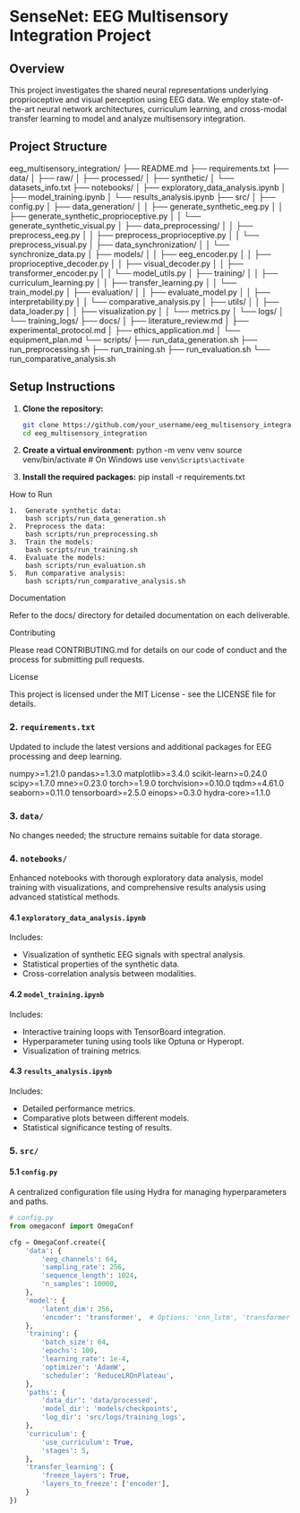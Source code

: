 # SenseNet: EEG Multisensory Integration Project

## Overview

This project investigates the shared neural representations underlying proprioceptive and visual perception using EEG data. We employ state-of-the-art neural network architectures, curriculum learning, and cross-modal transfer learning to model and analyze multisensory integration.

## Project Structure

eeg_multisensory_integration/
├── README.md
├── requirements.txt
├── data/
│   ├── raw/
│   ├── processed/
│   ├── synthetic/
│   └── datasets_info.txt
├── notebooks/
│   ├── exploratory_data_analysis.ipynb
│   ├── model_training.ipynb
│   └── results_analysis.ipynb
├── src/
│   ├── config.py
│   ├── data_generation/
│   │   ├── generate_synthetic_eeg.py
│   │   ├── generate_synthetic_proprioceptive.py
│   │   └── generate_synthetic_visual.py
│   ├── data_preprocessing/
│   │   ├── preprocess_eeg.py
│   │   ├── preprocess_proprioceptive.py
│   │   └── preprocess_visual.py
│   ├── data_synchronization/
│   │   └── synchronize_data.py
│   ├── models/
│   │   ├── eeg_encoder.py
│   │   ├── proprioceptive_decoder.py
│   │   ├── visual_decoder.py
│   │   ├── transformer_encoder.py
│   │   └── model_utils.py
│   ├── training/
│   │   ├── curriculum_learning.py
│   │   ├── transfer_learning.py
│   │   └── train_model.py
│   ├── evaluation/
│   │   ├── evaluate_model.py
│   │   ├── interpretability.py
│   │   └── comparative_analysis.py
│   ├── utils/
│   │   ├── data_loader.py
│   │   ├── visualization.py
│   │   └── metrics.py
│   └── logs/
│       └── training_logs/
├── docs/
│   ├── literature_review.md
│   ├── experimental_protocol.md
│   ├── ethics_application.md
│   └── equipment_plan.md
└── scripts/
    ├── run_data_generation.sh
    ├── run_preprocessing.sh
    ├── run_training.sh
    ├── run_evaluation.sh
    └── run_comparative_analysis.sh

## Setup Instructions

1. **Clone the repository:**

   ```bash
   git clone https://github.com/your_username/eeg_multisensory_integration.git
   cd eeg_multisensory_integration
    ```
2.	**Create a virtual environment:**
python -m venv venv
source venv/bin/activate  # On Windows use `venv\Scripts\activate`

3.	**Install the required packages:**
pip install -r requirements.txt

How to Run

	1.	Generate synthetic data:
        bash scripts/run_data_generation.sh
    2.	Preprocess the data:
        bash scripts/run_preprocessing.sh
    3.	Train the models:
        bash scripts/run_training.sh
	4.	Evaluate the models:
        bash scripts/run_evaluation.sh
	5.	Run comparative analysis:
        bash scripts/run_comparative_analysis.sh

Documentation

Refer to the docs/ directory for detailed documentation on each deliverable.

Contributing

Please read CONTRIBUTING.md for details on our code of conduct and the process for submitting pull requests.

License

This project is licensed under the MIT License - see the LICENSE file for details.


### 2. `requirements.txt`

Updated to include the latest versions and additional packages for EEG processing and deep learning.

numpy>=1.21.0
pandas>=1.3.0
matplotlib>=3.4.0
scikit-learn>=0.24.0
scipy>=1.7.0
mne>=0.23.0
torch>=1.9.0
torchvision>=0.10.0
tqdm>=4.61.0
seaborn>=0.11.0
tensorboard>=2.5.0
einops>=0.3.0
hydra-core>=1.1.0

### 3. `data/`

No changes needed; the structure remains suitable for data storage.

### 4. `notebooks/`

Enhanced notebooks with thorough exploratory data analysis, model training with visualizations, and comprehensive results analysis using advanced statistical methods.

#### 4.1 `exploratory_data_analysis.ipynb`

Includes:

- Visualization of synthetic EEG signals with spectral analysis.
- Statistical properties of the synthetic data.
- Cross-correlation analysis between modalities.

#### 4.2 `model_training.ipynb`

Includes:

- Interactive training loops with TensorBoard integration.
- Hyperparameter tuning using tools like Optuna or Hyperopt.
- Visualization of training metrics.

#### 4.3 `results_analysis.ipynb`

Includes:

- Detailed performance metrics.
- Comparative plots between different models.
- Statistical significance testing of results.

### 5. `src/`

#### 5.1 `config.py`

A centralized configuration file using Hydra for managing hyperparameters and paths.

```python
# config.py
from omegaconf import OmegaConf

cfg = OmegaConf.create({
    'data': {
        'eeg_channels': 64,
        'sampling_rate': 256,
        'sequence_length': 1024,
        'n_samples': 10000,
    },
    'model': {
        'latent_dim': 256,
        'encoder': 'transformer',  # Options: 'cnn_lstm', 'transformer'
    },
    'training': {
        'batch_size': 64,
        'epochs': 100,
        'learning_rate': 1e-4,
        'optimizer': 'AdamW',
        'scheduler': 'ReduceLROnPlateau',
    },
    'paths': {
        'data_dir': 'data/processed',
        'model_dir': 'models/checkpoints',
        'log_dir': 'src/logs/training_logs',
    },
    'curriculum': {
        'use_curriculum': True,
        'stages': 5,
    },
    'transfer_learning': {
        'freeze_layers': True,
        'layers_to_freeze': ['encoder'],
    }
})